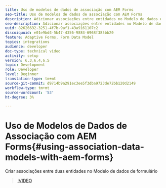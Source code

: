 ```yaml
---
title: Uso de modelos de dados de associação com AEM Forms
seo-title: Uso de modelos de dados de associação com AEM Forms
description: Adicionar associações entre entidades no Modelo de dados de formulário
seo-description: Adicionar associações entre entidades no Modelo de dados de formulário
uuid: 82626632-3251-4f7b-9af1-43a9161107c2
discoiquuid: e01e9bd4-5b47-4356-9884-6968f385bb20
feature: Adaptive Forms, Form Data Model
topics: integrations
audience: developer
doc-type: technical video
activity: setup
version: 6.3,6.4,6.5
topic: Development
role: Developer
level: Beginner
translation-type: tm+mt
source-git-commit: d9714b9a291ec3ee5f3dba9723de72bb120d2149
workflow-type: tm+mt
source-wordcount: '53'
ht-degree: 3%

---
```



# Uso de Modelos de Dados de Associação com AEM Forms{#using-association-data-models-with-aem-forms}

Criar associações entre duas entidades no Modelo de dados de formulário

>[!VIDEO](https://video.tv.adobe.com/v/17737/?quality=9&learn=on)

